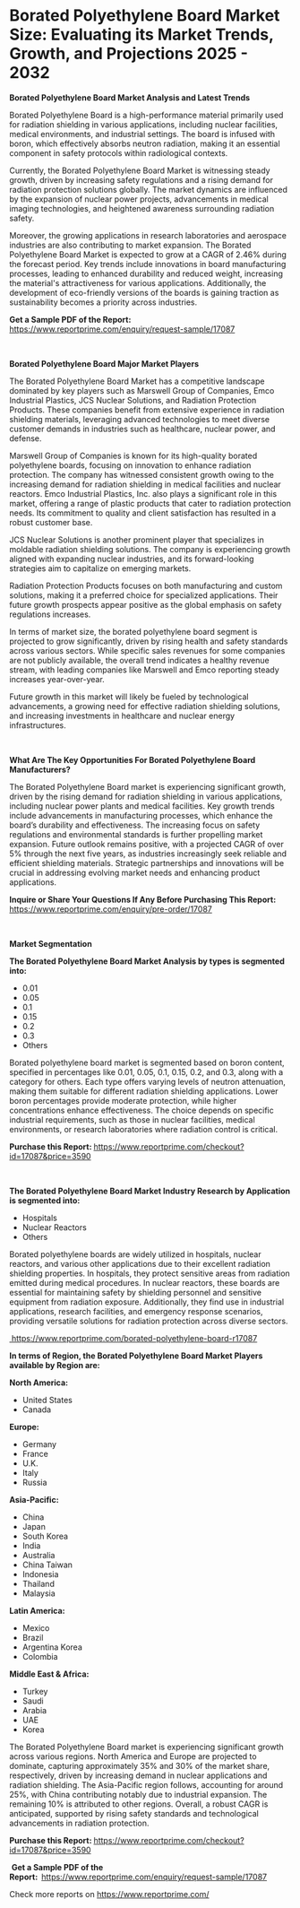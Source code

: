 <p><h1>Borated Polyethylene Board Market Size: Evaluating its Market Trends, Growth, and Projections 2025 - 2032</h1></p><p><strong>Borated Polyethylene Board Market Analysis and Latest Trends</strong></p>
<p><p>Borated Polyethylene Board is a high-performance material primarily used for radiation shielding in various applications, including nuclear facilities, medical environments, and industrial settings. The board is infused with boron, which effectively absorbs neutron radiation, making it an essential component in safety protocols within radiological contexts. </p><p>Currently, the Borated Polyethylene Board Market is witnessing steady growth, driven by increasing safety regulations and a rising demand for radiation protection solutions globally. The market dynamics are influenced by the expansion of nuclear power projects, advancements in medical imaging technologies, and heightened awareness surrounding radiation safety. </p><p>Moreover, the growing applications in research laboratories and aerospace industries are also contributing to market expansion. The Borated Polyethylene Board Market is expected to grow at a CAGR of 2.46% during the forecast period. Key trends include innovations in board manufacturing processes, leading to enhanced durability and reduced weight, increasing the material's attractiveness for various applications. Additionally, the development of eco-friendly versions of the boards is gaining traction as sustainability becomes a priority across industries.</p></p>
<p><strong>Get a Sample PDF of the Report:&nbsp;</strong> <a href="https://www.reportprime.com/enquiry/request-sample/17087?utm_campaign=3586&utm_medium=2&utm_source=Github&utm_content=ia&utm_term=18032025&utm_id=borated-polyethylene-board">https://www.reportprime.com/enquiry/request-sample/17087</a></p>
<p>&nbsp;</p>
<p><strong>Borated Polyethylene Board Major Market Players</strong></p>
<p><p>The Borated Polyethylene Board Market has a competitive landscape dominated by key players such as Marswell Group of Companies, Emco Industrial Plastics, JCS Nuclear Solutions, and Radiation Protection Products. These companies benefit from extensive experience in radiation shielding materials, leveraging advanced technologies to meet diverse customer demands in industries such as healthcare, nuclear power, and defense.</p><p>Marswell Group of Companies is known for its high-quality borated polyethylene boards, focusing on innovation to enhance radiation protection. The company has witnessed consistent growth owing to the increasing demand for radiation shielding in medical facilities and nuclear reactors. Emco Industrial Plastics, Inc. also plays a significant role in this market, offering a range of plastic products that cater to radiation protection needs. Its commitment to quality and client satisfaction has resulted in a robust customer base.</p><p>JCS Nuclear Solutions is another prominent player that specializes in moldable radiation shielding solutions. The company is experiencing growth aligned with expanding nuclear industries, and its forward-looking strategies aim to capitalize on emerging markets. </p><p>Radiation Protection Products focuses on both manufacturing and custom solutions, making it a preferred choice for specialized applications. Their future growth prospects appear positive as the global emphasis on safety regulations increases.</p><p>In terms of market size, the borated polyethylene board segment is projected to grow significantly, driven by rising health and safety standards across various sectors. While specific sales revenues for some companies are not publicly available, the overall trend indicates a healthy revenue stream, with leading companies like Marswell and Emco reporting steady increases year-over-year.</p><p>Future growth in this market will likely be fueled by technological advancements, a growing need for effective radiation shielding solutions, and increasing investments in healthcare and nuclear energy infrastructures.</p></p>
<p>&nbsp;</p>
<p><strong>What Are The Key Opportunities For Borated Polyethylene Board Manufacturers?</strong></p>
<p><p>The Borated Polyethylene Board market is experiencing significant growth, driven by the rising demand for radiation shielding in various applications, including nuclear power plants and medical facilities. Key growth trends include advancements in manufacturing processes, which enhance the board’s durability and effectiveness. The increasing focus on safety regulations and environmental standards is further propelling market expansion. Future outlook remains positive, with a projected CAGR of over 5% through the next five years, as industries increasingly seek reliable and efficient shielding materials. Strategic partnerships and innovations will be crucial in addressing evolving market needs and enhancing product applications.</p></p>
<p><strong>Inquire or Share Your Questions If Any Before Purchasing This Report:</strong> <a href="https://www.reportprime.com/enquiry/pre-order/17087?utm_campaign=3586&utm_medium=2&utm_source=Github&utm_content=ia&utm_term=18032025&utm_id=borated-polyethylene-board">https://www.reportprime.com/enquiry/pre-order/17087</a></p>
<p>&nbsp;</p>
<p><strong>Market Segmentation</strong></p>
<p><strong>The Borated Polyethylene Board Market Analysis by types is segmented into:</strong></p>
<p><ul><li>0.01</li><li>0.05</li><li>0.1</li><li>0.15</li><li>0.2</li><li>0.3</li><li>Others</li></ul></p>
<p><p>Borated polyethylene board market is segmented based on boron content, specified in percentages like 0.01, 0.05, 0.1, 0.15, 0.2, and 0.3, along with a category for others. Each type offers varying levels of neutron attenuation, making them suitable for different radiation shielding applications. Lower boron percentages provide moderate protection, while higher concentrations enhance effectiveness. The choice depends on specific industrial requirements, such as those in nuclear facilities, medical environments, or research laboratories where radiation control is critical.</p></p>
<p><strong>Purchase this Report:&nbsp;</strong><a href="https://www.reportprime.com/checkout?id=17087&price=3590&utm_campaign=3586&utm_medium=2&utm_source=Github&utm_content=ia&utm_term=18032025&utm_id=borated-polyethylene-board">https://www.reportprime.com/checkout?id=17087&price=3590</a></p>
<p>&nbsp;</p>
<p><strong>The Borated Polyethylene Board Market Industry Research by Application is segmented into:</strong></p>
<p><ul><li>Hospitals</li><li>Nuclear Reactors</li><li>Others</li></ul></p>
<p><p>Borated polyethylene boards are widely utilized in hospitals, nuclear reactors, and various other applications due to their excellent radiation shielding properties. In hospitals, they protect sensitive areas from radiation emitted during medical procedures. In nuclear reactors, these boards are essential for maintaining safety by shielding personnel and sensitive equipment from radiation exposure. Additionally, they find use in industrial applications, research facilities, and emergency response scenarios, providing versatile solutions for radiation protection across diverse sectors.</p></p>
<p><a href="https://www.reportprime.com/borated-polyethylene-board-r17087?utm_campaign=3586&utm_medium=2&utm_source=Github&utm_content=ia&utm_term=18032025&utm_id=borated-polyethylene-board">&nbsp;https://www.reportprime.com/borated-polyethylene-board-r17087</a></p>
<p><strong>In terms of Region, the Borated Polyethylene Board Market Players available by Region are:</strong></p>
<p>
    <p> <strong> North America: </strong>
        <ul>
            <li>United States</li>
            <li>Canada</li>
        </ul>
        </p> 
    <p> <strong> Europe: </strong>
        <ul>
            <li>Germany</li>
            <li>France</li>
            <li>U.K.</li>
            <li>Italy</li>
            <li>Russia</li>
        </ul>
        </p> 
    <p> <strong> Asia-Pacific: </strong>
        <ul>
            <li>China</li>
            <li>Japan</li>
            <li>South Korea</li>
            <li>India</li>
            <li>Australia</li>
            <li>China Taiwan</li>
            <li>Indonesia</li>
            <li>Thailand</li>
            <li>Malaysia</li>
        </ul>
        </p> 
    <p> <strong> Latin America: </strong>
        <ul>
            <li>Mexico</li>
            <li>Brazil</li>
            <li>Argentina Korea</li>
            <li>Colombia</li>
        </ul>
        </p> 
    <p> <strong> Middle East & Africa: </strong>
        <ul>
            <li>Turkey</li>
            <li>Saudi</li>
            <li>Arabia</li>
            <li>UAE</li>
            <li>Korea</li>
        </ul>
    </p>
    </p>
<p><p>The Borated Polyethylene Board market is experiencing significant growth across various regions. North America and Europe are projected to dominate, capturing approximately 35% and 30% of the market share, respectively, driven by increasing demand in nuclear applications and radiation shielding. The Asia-Pacific region follows, accounting for around 25%, with China contributing notably due to industrial expansion. The remaining 10% is attributed to other regions. Overall, a robust CAGR is anticipated, supported by rising safety standards and technological advancements in radiation protection.</p></p>
<p><strong>Purchase this Report: </strong><a href="https://www.reportprime.com/checkout?id=17087&price=3590&utm_campaign=3586&utm_medium=2&utm_source=Github&utm_content=ia&utm_term=18032025&utm_id=borated-polyethylene-board">https://www.reportprime.com/checkout?id=17087&price=3590</a></p>
<p>&nbsp;<strong>Get a Sample PDF of the Report:&nbsp;&nbsp;</strong><a href="https://www.reportprime.com/enquiry/request-sample/17087?utm_campaign=3586&utm_medium=2&utm_source=Github&utm_content=ia&utm_term=18032025&utm_id=borated-polyethylene-board">https://www.reportprime.com/enquiry/request-sample/17087</a></p>
<p><strong></strong></p>
<p>Check more reports on <a href="https://www.reportprime.com/?utm_campaign=3586&utm_medium=2&utm_source=Github&utm_content=ia&utm_term=18032025&utm_id=borated-polyethylene-board">https://www.reportprime.com/</a></p>